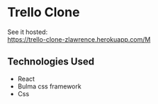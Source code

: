 # Trello Clone

See it hosted:  
https://trello-clone-zlawrence.herokuapp.com/M

## Technologies Used

* React
* Bulma css framework
* Css
